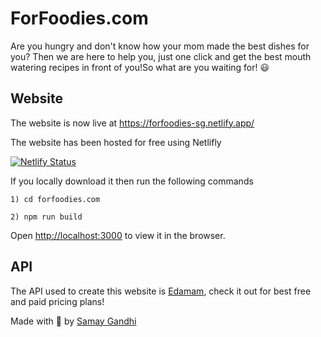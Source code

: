 # ForFoodies.com
Are you hungry and don't know how your mom made the best dishes for you? Then we are here to help you, just one click and get the best mouth watering recipes in front of you!So what are you waiting for! :smiley:

## Website
The website is now live at https://forfoodies-sg.netlify.app/

The website has been hosted for free using Netlifly

[![Netlify Status](https://api.netlify.com/api/v1/badges/60c199d7-f139-4fc4-a4d7-2964461d64dd/deploy-status)](https://app.netlify.com/sites/forfoodies-sg/deploys)

If you locally download it then run the following commands 

`1) cd forfoodies.com`

`2) npm run build`

Open [http://localhost:3000](http://localhost:3000) to view it in the browser.

## API
The API used to create this website is [Edamam](https://www.edamam.com/), check it out for best free and paid pricing plans!

Made with 💖 by [Samay Gandhi](github.com/gandhisamay)
